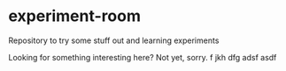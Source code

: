 # experiment-room
Repository to try some stuff out and learning experiments

Looking for something interesting here? Not yet, sorry.
f
jkh
dfg
adsf
asdf
